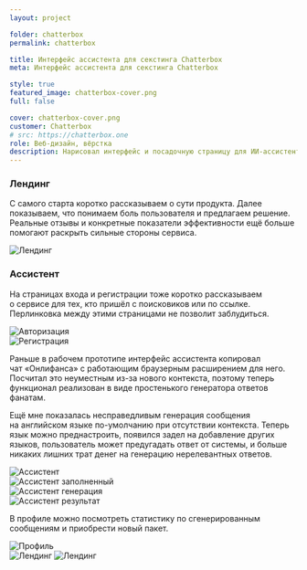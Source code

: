 ```yaml
---
layout: project

folder: chatterbox
permalink: chatterbox

title: Интерфейс ассистента для секстинга Chatterbox 
meta: Интерфейс ассистента для секстинга Chatterbox 

style: true
featured_image: chatterbox-cover.png
full: false

cover: chatterbox-cover.png
customer: Chatterbox
# src: https://chatterbox.one
role: Веб-дизайн, вёрстка
description: Нарисовал интерфейс и посадочную страницу для ИИ-ассистента, помогающего увеличить заработок на OnlyFans.
---
```


### Лендинг

С самого старта коротко рассказываем о сути продукта. Далее показываем, что понимаем боль пользователя и предлагаем решение. Реальные отзывы и конкретные показатели эффективности ещё больше помогают раскрыть сильные стороны сервиса.

<div class="row pb-5">
  <div class="col-10 text-center emerge">
    <p class="mx-auto">
      <img src="{{site.baseurl}}/src/img/project_img/{{page.folder}}/landing.png" class="img-fluid rounded mb-3" alt="Лендинг">
    </p>
  </div>
</div>

### Ассистент

На страницах входа и регистрации тоже коротко рассказываем о сервисе для тех, кто пришёл с поисковиков или по ссылке. Перлинковка между этими страницами не позволит заблудиться.

<div class="row pb-5">
  <div class="col-10 col-lg-5 emerge">
    <img src="{{site.baseurl}}/src/img/project_img/{{page.folder}}/auth.png" class="img-fluid rounded mb-3" alt="Авторизация">
  </div>
  <div class="col-10 col-lg-5 emerge">
    <img src="{{site.baseurl}}/src/img/project_img/{{page.folder}}/register.png" class="img-fluid rounded mb-3" alt="Регистрация">
  </div>
</div>

Раньше в рабочем прототипе интерфейс ассистента копировал чат «Онлифанса» с работающим браузерным расширением для него. Посчитал это неуместным из-за нового контекста, поэтому теперь функционал реализован в виде простенького генератора ответов фанатам. 

Ещё мне показалась несправедливым генерация сообщения на английском языке по-умолчанию при отсутствии контекста. Теперь язык можно преднастроить, появился задел на добавление других языков, пользователь может предугадать ответ от системы, и больше никаких лишних трат денег на генерацию нерелевантных ответов.

<div class="row pb-5">
  <div class="col-10 col-lg-5 emerge">
    <img src="{{site.baseurl}}/src/img/project_img/{{page.folder}}/assistant.png" class="img-fluid rounded mb-3" alt="Ассистент">
  </div>
  <div class="col-10 col-lg-5 emerge">
    <img src="{{site.baseurl}}/src/img/project_img/{{page.folder}}/assistant-inputFilled.png" class="img-fluid rounded mb-3" alt="Ассистент заполненный">
  </div>
  <div class="col-10 col-lg-5 emerge">
    <img src="{{site.baseurl}}/src/img/project_img/{{page.folder}}/assistant-generate.png" class="img-fluid rounded mb-3" alt="Ассистент генерация">
  </div>
  <div class="col-10 col-lg-5 emerge">
    <img src="{{site.baseurl}}/src/img/project_img/{{page.folder}}/assistant-result.png" class="img-fluid rounded mb-3" alt="Ассистент результат">
  </div>
</div>

В профиле можно посмотреть статистику по сгенерированным сообщениям и приобрести новый пакет. 

<div class="row pb-5">
  <div class="col-10 col-lg-5 emerge">
    <img src="{{site.baseurl}}/src/img/project_img/{{page.folder}}/profile.png" class="img-fluid rounded mb-3" alt="Профиль">
  </div>
  <div class="col-10 col-lg-5 emerge">
    <img src="{{site.baseurl}}/src/img/project_img/{{page.folder}}/order.png" class="img-fluid rounded mb-3" alt="Лендинг">
    <img src="{{site.baseurl}}/src/img/project_img/{{page.folder}}/order-success.png" class="img-fluid rounded mb-3" alt="Лендинг">
  </div>
</div>








